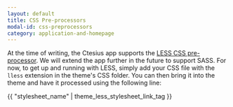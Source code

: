 ```yaml
---
layout: default
title: CSS Pre-processors
modal-id: css-preprocessors
category: application-and-homepage
---
```

At the time of writing, the Ctesius app supports the [LESS CSS pre-processor](http://lesscss.org/). We will extend the app further in the future to support SASS. For now, to get up and running with LESS, simply add your CSS file with the ``lless`` extension in the theme's CSS folder. You can then bring it into the theme and have it processed using the following line:



{{ "stylesheet_name" | theme_less_stylesheet_link_tag }}

